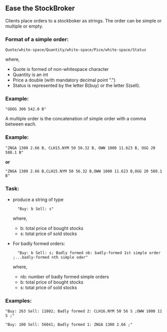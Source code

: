 ## Ease the StockBroker

Clients place orders to a stockboker as strings. The order can be simple or multiple or empty.  

### Format of a simple order: 
    Quote/white-space/Quantity/white-space/Pice/white-space/Status  

where,
* Quote is formed of non-whitespace character
* Quantity is an int
* Price a double (with mandatory decimal point ".")
* Status is represented by the letter B(buy) or the letter S(sell).  

### Example:
    "GOOG 300 542.0 B"

A multiple order is the concatenation of simple order with a comma between each.  

### Example:
    "ZNGA 1300 2.66 B, CLH15.NYM 50 56.32 B, OWW 1000 11.623 B, OGG 20 580.1 B"

**or**

    "ZNGA 1300 2.66 B,CLH15.NYM 50 56.32 B,OWW 1000 11.623 B,OGG 20 580.1 B"

### Task:
* produce a string of type

        "Buy: b Sell: s"
    where,
    * b: total price of bought stocks
    * s: total price of sold stocks
    
* For badly formed orders:

        "Buy: b Sell: s; Badly formed nb: badly-formed 1st simple order ;...badly-formed nth simple oder"
    
    where,
    * nb: number of badly formed simple orders
    * b: total price of bought stocks
    * s: total price of sold stocks

### Examples:

    "Buy: 263 Sell: 11802; Badly formed 2: CLH16.NYM 50 56 S ;OWW 1000 11 S ;"

    "Buy: 100 Sell: 56041; Badly formed 1: ZNGA 1300 2.66 ;"